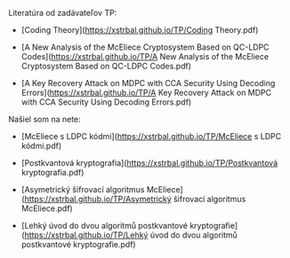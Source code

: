 Literatúra od zadávateľov TP:

+ [Coding Theory](https://xstrbal.github.io/TP/Coding Theory.pdf)

+ [A New Analysis of the McEliece Cryptosystem Based on QC-LDPC Codes](https://xstrbal.github.io/TP/A New Analysis of the McEliece Cryptosystem Based on QC-LDPC Codes.pdf)

+ [A Key Recovery Attack on MDPC with CCA Security Using Decoding Errors](https://xstrbal.github.io/TP/A Key Recovery Attack on MDPC with CCA Security Using Decoding Errors.pdf)

Našiel som na nete: 

+ [McEliece s LDPC kódmi](https://xstrbal.github.io/TP/McEliece s LDPC kódmi.pdf)

+ [Postkvantová kryptografia](https://xstrbal.github.io/TP/Postkvantová kryptografia.pdf)

+ [Asymetrický šifrovací algoritmus McEliece](https://xstrbal.github.io/TP/Asymetrický šifrovací algoritmus McEliece.pdf)

+ [Lehký úvod do dvou algoritmů postkvantové kryptografie](https://xstrbal.github.io/TP/Lehký úvod do dvou algoritmů postkvantové kryptografie.pdf)
